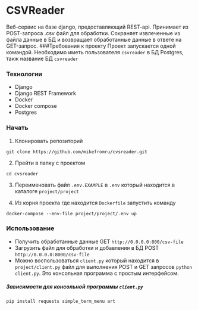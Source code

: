# CSVReader
Веб-сервис на базе django, предоставляющий REST-api. Принимает из POST-запроса .csv файл для обработки. Сохраняет извлеченные из файла данные в БД и возвращает обработанные данные в ответе на GET-запрос. 
###Требования к проекту
Проект запускается одной командой. Необходимо иметь пользователя `csvreader` в БД Postgres, такж  название БД `csvreader`

### Технологии
- Django
- Django REST Framework
- Docker
- Docker compose
- Postgres
### Начать
1. Клонировать репозиторий
```
git clone https://github.com/mikefromru/cvsreader.git
```
2. Прейти в папку с проектом
```
cd cvsreader
```
3. Переименовать файл `.env.EXAMPLE` в `.env` который находится в каталоге `project/project`

4. Из корня проекта где находится `Dockerfile` запустить команду
```
docker-compose --env-file project/project/.env up 
```
### Использование
- Получить обработанные данные GET `http://0.0.0.0:800/csv-file`
- Загрузить файл для обработки и добавления в БД POST `http://0.0.0.0:8000/csv-file`
- Можно воспользоваться `client.py` который находится в `project/client.py` файл для выполнения POST и GET запросов `python client.py`. Это консольная программа с простым интерфейсом. 
##### Зависимости для консольной программы `client.py` 
```
pip install requests simple_term_menu art
```


